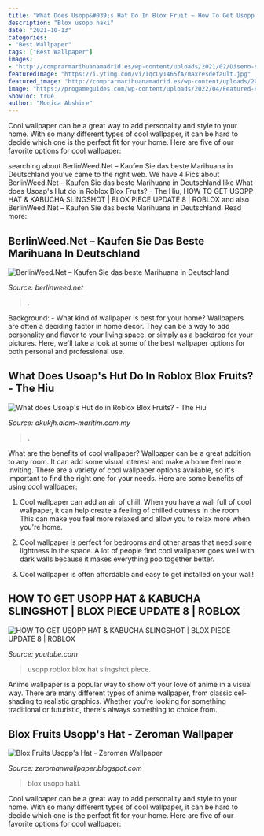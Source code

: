 ```yaml
---
title: "What Does Usopp&#039;s Hat Do In Blox Fruit ~ How To Get Usopp Hat &amp; Kabucha Slingshot"
description: "Blox usopp haki"
date: "2021-10-13"
categories:
- "Best Wallpaper"
tags: ["Best Wallpaper"]
images:
- "http://comprarmarihuanamadrid.es/wp-content/uploads/2021/02/Diseno-sin-titulo-2021-02-18T205342.803.jpg"
featuredImage: "https://i.ytimg.com/vi/IqcLy1465fA/maxresdefault.jpg"
featured_image: "http://comprarmarihuanamadrid.es/wp-content/uploads/2021/02/Diseno-sin-titulo-2021-02-18T205342.803.jpg"
image: "https://progameguides.com/wp-content/uploads/2022/04/Featured-How-to-store-fruit-in-Roblox-Blox-Fruits-768x432.jpg"
ShowToc: true
author: "Monica Abshire"
---
```



Cool wallpaper can be a great way to add personality and style to your home. With so many different types of cool wallpaper, it can be hard to decide which one is the perfect fit for your home. Here are five of our favorite options for cool wallpaper: 

	

		
searching about BerlinWeed.Net – Kaufen Sie das beste Marihuana in Deutschland you've came to the right web. We have 4 Pics about BerlinWeed.Net – Kaufen Sie das beste Marihuana in Deutschland like What does Usoap&#039;s Hut do in Roblox Blox Fruits? - The Hiu, HOW TO GET USOPP HAT &amp; KABUCHA SLINGSHOT | BLOX PIECE UPDATE 8 | ROBLOX and also BerlinWeed.Net – Kaufen Sie das beste Marihuana in Deutschland. Read more:
		
    
## BerlinWeed.Net – Kaufen Sie Das Beste Marihuana In Deutschland

<img loading=lazy src="http://comprarmarihuanamadrid.es/wp-content/uploads/2021/02/Diseno-sin-titulo-2021-02-18T205342.803.jpg" onerror="this.onerror=null;this.src='https://tse1.mm.bing.net/th?id=OIP.xr0Q1ocNkDK2ouTSpCH6bwAAAA&amp;pid=15.1';" alt="BerlinWeed.Net – Kaufen Sie das beste Marihuana in Deutschland">

_Source: berlinweed.net_

>. 

	

Background: - What kind of wallpaper is best for your home?
Wallpapers are often a deciding factor in home décor. They can be a way to add personality and flavor to your living space, or simply as a backdrop for your pictures. Here, we'll take a look at some of the best wallpaper options for both personal and professional use.

    
## What Does Usoap&#039;s Hut Do In Roblox Blox Fruits? - The Hiu

<img loading=lazy src="https://progameguides.com/wp-content/uploads/2022/04/Featured-How-to-store-fruit-in-Roblox-Blox-Fruits-768x432.jpg" onerror="this.onerror=null;this.src='https://tse1.mm.bing.net/th?id=OIP.T4Hl3o1U2U3Fqx00UIcJAQHaEK&amp;pid=15.1';" alt="What does Usoap&#039;s Hut do in Roblox Blox Fruits? - The Hiu">

_Source: akukjh.alam-maritim.com.my_

>. 

	

What are the benefits of cool wallpaper?
Wallpaper can be a great addition to any room. It can add some visual interest and make a home feel more inviting. There are a variety of cool wallpaper options available, so it's important to find the right one for your needs. Here are some benefits of using cool wallpaper: 
1. Cool wallpaper can add an air of chill. When you have a wall full of cool wallpaper, it can help create a feeling of chilled outness in the room. This can make you feel more relaxed and allow you to relax more when you're home. 

2. Cool wallpaper is perfect for bedrooms and other areas that need some lightness in the space. A lot of people find cool wallpaper goes well with dark walls because it makes everything pop together better. 

3. Cool wallpaper is often affordable and easy to get installed on your wall!

    
## HOW TO GET USOPP HAT &amp; KABUCHA SLINGSHOT | BLOX PIECE UPDATE 8 | ROBLOX

<img loading=lazy src="https://i.ytimg.com/vi/IqcLy1465fA/maxresdefault.jpg" onerror="this.onerror=null;this.src='https://tse1.mm.bing.net/th?id=OIP.-qpVtqS60rdt5zYp0jX3CAHaEK&amp;pid=15.1';" alt="HOW TO GET USOPP HAT &amp; KABUCHA SLINGSHOT | BLOX PIECE UPDATE 8 | ROBLOX">

_Source: youtube.com_

>usopp roblox blox hat slingshot piece. 

	

Anime wallpaper is a popular way to show off your love of anime in a visual way. There are many different types of anime wallpaper, from classic cel-shading to realistic graphics. Whether you're looking for something traditional or futuristic, there's always something to choice from.

    
## Blox Fruits Usopp&#039;s Hat - Zeroman Wallpaper

<img loading=lazy src="https://i.redd.it/w2gsp7qnf2331.jpg" onerror="this.onerror=null;this.src='https://tse2.mm.bing.net/th?id=OIP.N2BGEsLkGYlZzbfY-eKGEQHaGb&amp;pid=15.1';" alt="Blox Fruits Usopp&#039;s Hat - Zeroman Wallpaper">

_Source: zeromanwallpaper.blogspot.com_

>blox usopp haki. 

	

Cool wallpaper can be a great way to add personality and style to your home. With so many different types of cool wallpaper, it can be hard to decide which one is the perfect fit for your home. Here are five of our favorite options for cool wallpaper: 

